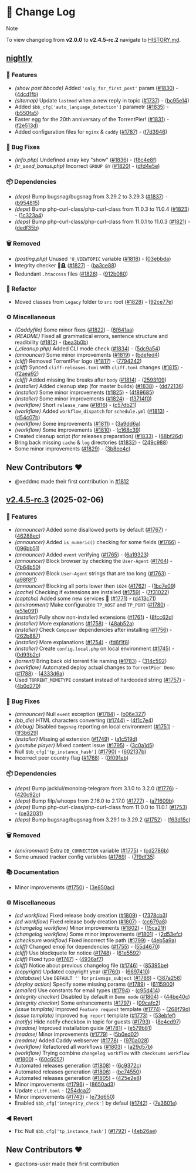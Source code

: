 # 📖 Change Log

> [!NOTE]
> To view changelog from **v2.0.0** to **v2.4.5-rc.2** navigate to [HISTORY.md](HISTORY.md).
## [nightly](https://nightly.link/torrentpier/torrentpier/workflows/build/master/TorrentPier)

### 🚀 Features

- *(show post bbcode)* Added `'only_for_first_post'` param ([#1830](https://github.com/torrentpier/torrentpier/pull/1830)) - ([4dcd1fb](https://github.com/torrentpier/torrentpier/commit/4dcd1fb16e4e84acd1231ad821a2f05658b849ad))
- *(sitemap)* Update `lastmod` when a new reply in topic ([#1737](https://github.com/torrentpier/torrentpier/pull/1737)) - ([bc95e14](https://github.com/torrentpier/torrentpier/commit/bc95e14be328303bb37e31299661b03045e37d07))
- Added `$bb_cfg['auto_language_detection']` parametr ([#1835](https://github.com/torrentpier/torrentpier/pull/1835)) - ([b550fa5](https://github.com/torrentpier/torrentpier/commit/b550fa59f9ee96ca89e5b6db880147bc72841e93))
- Easter egg for the 20th anniversary of the TorrentPier! ([#1831](https://github.com/torrentpier/torrentpier/pull/1831)) - ([f2e513d](https://github.com/torrentpier/torrentpier/commit/f2e513dd8b0f82f4f02474db4b83d83904a93f29))
- Added configuration files for `nginx` & `caddy` ([#1787](https://github.com/torrentpier/torrentpier/pull/1787)) - ([f7d3946](https://github.com/torrentpier/torrentpier/commit/f7d394607e4ea5bb9b7f2b33692204a226a4d78b))

### 🐛 Bug Fixes

- *(info.php)* Undefined array key "show" ([#1836](https://github.com/torrentpier/torrentpier/pull/1836)) - ([f8c4e8f](https://github.com/torrentpier/torrentpier/commit/f8c4e8fb14090bc7403f24e363603bad9e231351))
- *(tr_seed_bonus.php)* Incorrect `GROUP BY` ([#1820](https://github.com/torrentpier/torrentpier/pull/1820)) - ([dfd4e5e](https://github.com/torrentpier/torrentpier/commit/dfd4e5ebc9df916868210a7844f2a6f35e7b8aca))

### 📦 Dependencies

- *(deps)* Bump bugsnag/bugsnag from 3.29.2 to 3.29.3 ([#1837](https://github.com/torrentpier/torrentpier/pull/1837)) - ([b954815](https://github.com/torrentpier/torrentpier/commit/b954815f5d0dce9520f65679e834d8bd49e571e0))
- *(deps)* Bump php-curl-class/php-curl-class from 11.0.3 to 11.0.4 ([#1823](https://github.com/torrentpier/torrentpier/pull/1823)) - ([1c323a4](https://github.com/torrentpier/torrentpier/commit/1c323a45d777b033155da9a2becec506215bd94c))
- *(deps)* Bump php-curl-class/php-curl-class from 11.0.1 to 11.0.3 ([#1821](https://github.com/torrentpier/torrentpier/pull/1821)) - ([dedf35b](https://github.com/torrentpier/torrentpier/commit/dedf35b794196034eb27d4125dff0798aed5f315))

### 🗑️ Removed

- *(posting.php)* Unused `'U_VIEWTOPIC` variable ([#1818](https://github.com/torrentpier/torrentpier/pull/1818)) - ([03ebbda](https://github.com/torrentpier/torrentpier/commit/03ebbda6be567d82d2a49fefe02356544fbd07cb))
- Integrity checker 🥺🪦 ([#1827](https://github.com/torrentpier/torrentpier/pull/1827)) - ([ba3ce88](https://github.com/torrentpier/torrentpier/commit/ba3ce885c8d84ae939a0ce9c79b97877d3aaab41))
- Redundant `.htaccess` files ([#1826](https://github.com/torrentpier/torrentpier/pull/1826)) - ([912b080](https://github.com/torrentpier/torrentpier/commit/912b080b16438b09f82fbc72a363589cc2f6209e))

### 🚜 Refactor

- Moved classes from `Legacy` folder to `src` root ([#1828](https://github.com/torrentpier/torrentpier/pull/1828)) - ([92ce77e](https://github.com/torrentpier/torrentpier/commit/92ce77ec0ec703c08a659419087a373f76e711f7))

### ⚙️ Miscellaneous

- *(Caddyfile)* Some minor fixes ([#1822](https://github.com/torrentpier/torrentpier/pull/1822)) - ([6f641aa](https://github.com/torrentpier/torrentpier/commit/6f641aa9d8d7afb30920c054a43347393ea05cc4))
- *(README)* Fixed all grammatical errors, sentence structure and readibility ([#1812](https://github.com/torrentpier/torrentpier/pull/1812)) - ([bea3b0b](https://github.com/torrentpier/torrentpier/commit/bea3b0bccf335970ea5826543d8fa223329ef077))
- *(_cleanup.php)* Added CLI mode check ([#1834](https://github.com/torrentpier/torrentpier/pull/1834)) - ([5dc9a54](https://github.com/torrentpier/torrentpier/commit/5dc9a5475c051911c579ea732ef52d7feb78e8ac))
- *(announcer)* Some minor improvements ([#1819](https://github.com/torrentpier/torrentpier/pull/1819)) - ([bdefed4](https://github.com/torrentpier/torrentpier/commit/bdefed4dab3cc65330fcb9cb9750cc8e84beda1d))
- *(cliff)* Removed TorrentPier logo ([#1817](https://github.com/torrentpier/torrentpier/pull/1817)) - ([7794242](https://github.com/torrentpier/torrentpier/commit/7794242750b44183312a2a45c9f54c6afde12f0e))
- *(cliff)* Synced `cliff-releases.toml` with `cliff.toml` changes ([#1815](https://github.com/torrentpier/torrentpier/pull/1815)) - ([f2aea92](https://github.com/torrentpier/torrentpier/commit/f2aea92b3d79d72254e696fde31ad9b4bec5dcd0))
- *(cliff)* Added missing line breaks after `body` ([#1814](https://github.com/torrentpier/torrentpier/pull/1814)) - ([2593f09](https://github.com/torrentpier/torrentpier/commit/2593f093a389a9c450725290862b99d911fbef5d))
- *(installer)* Added cleanup step (for master builds) ([#1838](https://github.com/torrentpier/torrentpier/pull/1838)) - ([dd72136](https://github.com/torrentpier/torrentpier/commit/dd721367c7dc9956861fcd33af7f9f822cf80011))
- *(installer)* Some minor improvements ([#1825](https://github.com/torrentpier/torrentpier/pull/1825)) - ([4f89685](https://github.com/torrentpier/torrentpier/commit/4f896854d3bb67300027f7542704f41c4869837f))
- *(installer)* Some minor improvements ([#1824](https://github.com/torrentpier/torrentpier/pull/1824)) - ([f3714f0](https://github.com/torrentpier/torrentpier/commit/f3714f02f2c8fbfaccfdafb8f25a269664c48950))
- *(workflow)* Short `release_name` ([#1816](https://github.com/torrentpier/torrentpier/pull/1816)) - ([c57db21](https://github.com/torrentpier/torrentpier/commit/c57db2104d7b8363d0b8ce8872ce90fc7410c724))
- *(workflow)* Added `workflow_dispatch` for  `schedule.yml` ([#1813](https://github.com/torrentpier/torrentpier/pull/1813)) - ([d54c07b](https://github.com/torrentpier/torrentpier/commit/d54c07b3da00fc8bcba5413cd4ae3f3c9f6007bb))
- *(workflow)* Some improvements ([#1811](https://github.com/torrentpier/torrentpier/pull/1811)) - ([3a9dd6a](https://github.com/torrentpier/torrentpier/commit/3a9dd6a3c931cfbd682257c283a3296c4914548f))
- *(workflow)* Some improvements ([#1810](https://github.com/torrentpier/torrentpier/pull/1810)) - ([c168c39](https://github.com/torrentpier/torrentpier/commit/c168c3956cf77886c14133ac10ec33aa0ae5bc4e))
- Created cleanup script (for releases preparation) ([#1833](https://github.com/torrentpier/torrentpier/pull/1833)) - ([68bf26d](https://github.com/torrentpier/torrentpier/commit/68bf26d0f4ab33f5394d26f425e53817f3464ac8))
- Bring back missing `cache` & `log` directories ([#1832](https://github.com/torrentpier/torrentpier/pull/1832)) - ([249c988](https://github.com/torrentpier/torrentpier/commit/249c9889890291d56317dd703414bdb57ecaa41f))
- Some minor improvements ([#1829](https://github.com/torrentpier/torrentpier/pull/1829)) - ([3b8ee4c](https://github.com/torrentpier/torrentpier/commit/3b8ee4c4d3ab4631425fbe44f197b6a9bd7d158c))

## New Contributors ❤️

* @xeddmc made their first contribution in [#1812](https://github.com/torrentpier/torrentpier/pull/1812)

## [v2.4.5-rc.3](https://github.com/torrentpier/torrentpier/compare/v2.4.5-rc.2..v2.4.5-rc.3) (2025-02-06)

### 🚀 Features

- *(announcer)* Added some disallowed ports by default ([#1767](https://github.com/torrentpier/torrentpier/pull/1767)) - ([46288ec](https://github.com/torrentpier/torrentpier/commit/46288ec19830c84aedb156e1f30d7ec8a0803e0d))
- *(announcer)* Added `is_numeric()` checking for some fields ([#1766](https://github.com/torrentpier/torrentpier/pull/1766)) - ([096bb51](https://github.com/torrentpier/torrentpier/commit/096bb5124fa27d27c3e60031edc432d877f1c507))
- *(announcer)* Added `event` verifying ([#1765](https://github.com/torrentpier/torrentpier/pull/1765)) - ([6a19323](https://github.com/torrentpier/torrentpier/commit/6a1932313801e55fbcfb047fdcef87266f472c33))
- *(announcer)* Block browser by checking the `User-Agent` ([#1764](https://github.com/torrentpier/torrentpier/pull/1764)) - ([7b64b50](https://github.com/torrentpier/torrentpier/commit/7b64b508199af568472fe6ac2edf333a3e274a00))
- *(announcer)* Block `User-Agent` strings that are too long ([#1763](https://github.com/torrentpier/torrentpier/pull/1763)) - ([a98f8f1](https://github.com/torrentpier/torrentpier/commit/a98f8f102a8253b0b22c80ef444fed1ec29177f3))
- *(announcer)* Blocking all ports lower then `1024` ([#1762](https://github.com/torrentpier/torrentpier/pull/1762)) - ([1bc7e09](https://github.com/torrentpier/torrentpier/commit/1bc7e09ddbeaf680b86095eed9a80b8ebf6169b3))
- *(cache)* Checking if extensions are installed ([#1759](https://github.com/torrentpier/torrentpier/pull/1759)) - ([7f31022](https://github.com/torrentpier/torrentpier/commit/7f31022cfca2acb28a5cba06961eeaf8d2c9de51))
- *(captcha)* Added some new services 🤖 ([#1771](https://github.com/torrentpier/torrentpier/pull/1771)) - ([d413c71](https://github.com/torrentpier/torrentpier/commit/d413c717188c9bd906f715e7137955dc9a42a003))
- *(environment)* Make configurable `TP_HOST` and `TP_PORT` ([#1780](https://github.com/torrentpier/torrentpier/pull/1780)) - ([e51e091](https://github.com/torrentpier/torrentpier/commit/e51e09159333382a77b809b5f1da5e152a713143))
- *(installer)* Fully show non-installed extensions ([#1761](https://github.com/torrentpier/torrentpier/pull/1761)) - ([8fcc62d](https://github.com/torrentpier/torrentpier/commit/8fcc62d2a2fd41927b2f5dae215fe5bbf95f2c96))
- *(installer)* More explanations ([#1758](https://github.com/torrentpier/torrentpier/pull/1758)) - ([48ab52a](https://github.com/torrentpier/torrentpier/commit/48ab52ac8674afcb607c8e49134316a3e117236a))
- *(installer)* Check `Composer` dependencies after installing ([#1756](https://github.com/torrentpier/torrentpier/pull/1756)) - ([262b887](https://github.com/torrentpier/torrentpier/commit/262b8872a5b14068eb73d745adea6203c557e192))
- *(installer)* More explanations ([#1754](https://github.com/torrentpier/torrentpier/pull/1754)) - ([fd6f1f8](https://github.com/torrentpier/torrentpier/commit/fd6f1f86a5e9216469cd648601ecb9ba875f9eb6))
- *(installer)* Create `config.local.php` on local environment ([#1745](https://github.com/torrentpier/torrentpier/pull/1745)) - ([0d93b2c](https://github.com/torrentpier/torrentpier/commit/0d93b2c768c2965c12ac62e2f3b2886dc1ef31c2))
- *(torrent)* Bring back old torrent file naming ([#1783](https://github.com/torrentpier/torrentpier/pull/1783)) - ([314c592](https://github.com/torrentpier/torrentpier/commit/314c592affbef4b8db48d562b9633aad27059a76))
- *(workflow)* Automated deploy actual changes to `TorrentPier Demo` ([#1788](https://github.com/torrentpier/torrentpier/pull/1788)) - ([4333d6a](https://github.com/torrentpier/torrentpier/commit/4333d6aca4aeb8584ff8a8ef0bf76c537a3f371a))
- Used `TORRENT_MIMETYPE` constant instead of hardcoded string ([#1757](https://github.com/torrentpier/torrentpier/pull/1757)) - ([4b0d270](https://github.com/torrentpier/torrentpier/commit/4b0d270c89ec06abed590504f6a0cb70076a9e59))

### 🐛 Bug Fixes

- *(announcer)* Null `event` exception ([#1784](https://github.com/torrentpier/torrentpier/pull/1784)) - ([b06e327](https://github.com/torrentpier/torrentpier/commit/b06e327cbb285a676814699eb5fb1fbc0e1f22e8))
- *(bb_die)* HTML characters converting ([#1744](https://github.com/torrentpier/torrentpier/pull/1744)) - ([4f1c7e4](https://github.com/torrentpier/torrentpier/commit/4f1c7e40d82e52f81eba44ead501e1f01058cc4f))
- *(debug)* Disabled `Bugsnag` reporting on local environment ([#1751](https://github.com/torrentpier/torrentpier/pull/1751)) - ([1f3b629](https://github.com/torrentpier/torrentpier/commit/1f3b629e9cea4d11fbf3cf29f575ba730bad898d))
- *(installer)* Missing `gd` extension ([#1749](https://github.com/torrentpier/torrentpier/pull/1749)) - ([a1c519d](https://github.com/torrentpier/torrentpier/commit/a1c519d938b848edffcbf7fbbe6a3fdb9a5394f1))
- *(youtube player)* Mixed content issue ([#1795](https://github.com/torrentpier/torrentpier/pull/1795)) - ([3c0a1d5](https://github.com/torrentpier/torrentpier/commit/3c0a1d5d0018daa87ad3914ea04078a9a6d05fc2))
- Null `$bb_cfg['tp_instance_hash']` ([#1790](https://github.com/torrentpier/torrentpier/pull/1790)) - ([602137b](https://github.com/torrentpier/torrentpier/commit/602137b65129b817811b80975a369ebde3270c6d))
- Incorrect peer country flag ([#1768](https://github.com/torrentpier/torrentpier/pull/1768)) - ([0f091eb](https://github.com/torrentpier/torrentpier/commit/0f091eb546e34923d9d1ab34be5faf92080ec198))

### 📦 Dependencies

- *(deps)* Bump jacklul/monolog-telegram from 3.1.0 to 3.2.0 ([#1776](https://github.com/torrentpier/torrentpier/pull/1776)) - ([420c92c](https://github.com/torrentpier/torrentpier/commit/420c92c0addf4dee91f3ae872517cb3224827a1f))
- *(deps)* Bump filp/whoops from 2.16.0 to 2.17.0 ([#1777](https://github.com/torrentpier/torrentpier/pull/1777)) - ([a71609b](https://github.com/torrentpier/torrentpier/commit/a71609ba67a89480fabb7b62de450d9be09373fa))
- *(deps)* Bump php-curl-class/php-curl-class from 11.0.0 to 11.0.1 ([#1753](https://github.com/torrentpier/torrentpier/pull/1753)) - ([ce32031](https://github.com/torrentpier/torrentpier/commit/ce32031a0fb14cdf6c3f4ba379b530cbb52b0fea))
- *(deps)* Bump bugsnag/bugsnag from 3.29.1 to 3.29.2 ([#1752](https://github.com/torrentpier/torrentpier/pull/1752)) - ([f63d15c](https://github.com/torrentpier/torrentpier/commit/f63d15c49e3992837413b2c7a0160d599b44f2ef))

### 🗑️ Removed

- *(environment)* Extra `DB_CONNECTION` variable ([#1775](https://github.com/torrentpier/torrentpier/pull/1775)) - ([cd2786b](https://github.com/torrentpier/torrentpier/commit/cd2786bb69c74cec88a447f66750d014fc4d3612))
- Some unused tracker config variables ([#1769](https://github.com/torrentpier/torrentpier/pull/1769)) - ([7f9df35](https://github.com/torrentpier/torrentpier/commit/7f9df35d3bd0e9d23284b8bd9c36a0f52158f5d7))

### 📚 Documentation

- Minor improvements ([#1750](https://github.com/torrentpier/torrentpier/pull/1750)) - ([3e850ac](https://github.com/torrentpier/torrentpier/commit/3e850ac724c43e813aa077b272b498e2b0477260))

### ⚙️ Miscellaneous

- *(cd workflow)* Fixed release body creation ([#1809](https://github.com/torrentpier/torrentpier/pull/1809)) - ([7378cb3](https://github.com/torrentpier/torrentpier/commit/7378cb3af5cc56343c667a9d920038b05327e97b))
- *(cd workflow)* Fixed release body creation ([#1807](https://github.com/torrentpier/torrentpier/pull/1807)) - ([cc679a8](https://github.com/torrentpier/torrentpier/commit/cc679a80246f3ff65136653025d826bf1458db3a))
- *(changelog workflow)* Minor improvements ([#1802](https://github.com/torrentpier/torrentpier/pull/1802)) - ([15ca21f](https://github.com/torrentpier/torrentpier/commit/15ca21f03840281f7d4402959aa8bfb7d407b45b))
- *(changelog workflow)* Some minor improvements ([#1801](https://github.com/torrentpier/torrentpier/pull/1801)) - ([2d53efc](https://github.com/torrentpier/torrentpier/commit/2d53efc945c7747be1755d0b66557a86bdc12cbd))
- *(checksum workflow)* Fixed incorrect file path ([#1799](https://github.com/torrentpier/torrentpier/pull/1799)) - ([4eb5a9a](https://github.com/torrentpier/torrentpier/commit/4eb5a9adc61c4e116feb09208091efb914275da2))
- *(cliff)* Changed emoji for dependencies ([#1755](https://github.com/torrentpier/torrentpier/pull/1755)) - ([55d4670](https://github.com/torrentpier/torrentpier/commit/55d467048370b51cd592982c8026702dca8813d5))
- *(cliff)* Use blockquote for notice ([#1748](https://github.com/torrentpier/torrentpier/pull/1748)) - ([61e5592](https://github.com/torrentpier/torrentpier/commit/61e55925f312417bdb63c88a7c8939c3b2eb2ac5))
- *(cliff)* Fixed typo ([#1747](https://github.com/torrentpier/torrentpier/pull/1747)) - ([4936af7](https://github.com/torrentpier/torrentpier/commit/4936af7d3d10f553d8586a14de249c32e50f3494))
- *(cliff)* Notice about previous changelog file ([#1746](https://github.com/torrentpier/torrentpier/pull/1746)) - ([85395be](https://github.com/torrentpier/torrentpier/commit/85395be5e7c6a891c79ec72cf215894af097f819))
- *(copyright)* Updated copyright year ([#1760](https://github.com/torrentpier/torrentpier/pull/1760)) - ([6697410](https://github.com/torrentpier/torrentpier/commit/6697410c1df6c8d9d7f511b1e984ae90d888ae0e))
- *(database)* Use `DEFAULT ''` for `privmsgs_subject` ([#1786](https://github.com/torrentpier/torrentpier/pull/1786)) - ([387a258](https://github.com/torrentpier/torrentpier/commit/387a25870abd37b641b55ffd98e13f4aaecb73b1))
- *(deploy action)* Specify some missing params ([#1789](https://github.com/torrentpier/torrentpier/pull/1789)) - ([6115900](https://github.com/torrentpier/torrentpier/commit/6115900b765752209a6ed1dfb83e4f0cbee2ae77))
- *(emailer)* Use constants for email types ([#1794](https://github.com/torrentpier/torrentpier/pull/1794)) - ([c95d414](https://github.com/torrentpier/torrentpier/commit/c95d414ef63ca37118f1f660880cd58b4480c414))
- *(integrity checker)* Disabled by default in `Demo mode` ([#1804](https://github.com/torrentpier/torrentpier/pull/1804)) - ([44be40c](https://github.com/torrentpier/torrentpier/commit/44be40c2e849c60eb4f10ca7e0bae0463791355e))
- *(integrity checker)* Some enhancements ([#1797](https://github.com/torrentpier/torrentpier/pull/1797)) - ([09cafc2](https://github.com/torrentpier/torrentpier/commit/09cafc2285dd171cb2213ece9549993a3321527c))
- *(issue template)* Improved `Feature request` template ([#1774](https://github.com/torrentpier/torrentpier/pull/1774)) - ([268f79d](https://github.com/torrentpier/torrentpier/commit/268f79d7259de67aa8877fcf7130ff0069469ab2))
- *(issue template)* Improved `Bug report` template ([#1773](https://github.com/torrentpier/torrentpier/pull/1773)) - ([53ebfef](https://github.com/torrentpier/torrentpier/commit/53ebfef32c0e9016257e03b96ef96349e22d3e9b))
- *(notify)* Hide notify checkbox in topic for guests ([#1793](https://github.com/torrentpier/torrentpier/pull/1793)) - ([8e4cd97](https://github.com/torrentpier/torrentpier/commit/8e4cd97734fc46f33459c4b00a0fe38b0597f92b))
- *(readme)* Improved installation guide ([#1781](https://github.com/torrentpier/torrentpier/pull/1781)) - ([e579b81](https://github.com/torrentpier/torrentpier/commit/e579b816b4dc346b3242cb3d9db292ad05596c1f))
- *(readme)* Minor improvements ([#1779](https://github.com/torrentpier/torrentpier/pull/1779)) - ([5b0ed02](https://github.com/torrentpier/torrentpier/commit/5b0ed020890a8f938df912f9215cccbda42b0317))
- *(readme)* Added Caddy webserver ([#1778](https://github.com/torrentpier/torrentpier/pull/1778)) - ([970a028](https://github.com/torrentpier/torrentpier/commit/970a0282e3631c403029c959ffd46b21c5cad0cd))
- *(workflow)* Refactored all workflows ([#1803](https://github.com/torrentpier/torrentpier/pull/1803)) - ([a29d57b](https://github.com/torrentpier/torrentpier/commit/a29d57b2f8673733bbfbea3fb96eebe841078d49))
- *(workflow)* Trying combine `changelog workflow` with `checksums workflow` ([#1800](https://github.com/torrentpier/torrentpier/pull/1800)) - ([60c6057](https://github.com/torrentpier/torrentpier/commit/60c605778412335ce97d41489c3b6ee9c051454b))
- Automated releases generation ([#1808](https://github.com/torrentpier/torrentpier/pull/1808)) - ([6c9372c](https://github.com/torrentpier/torrentpier/commit/6c9372c407327c9bb443b2ecf16eff64c0245c4b))
- Automated releases generation ([#1806](https://github.com/torrentpier/torrentpier/pull/1806)) - ([bc74550](https://github.com/torrentpier/torrentpier/commit/bc745502940207f3f24c83057cd680fe69355961))
- Automated releases generation ([#1805](https://github.com/torrentpier/torrentpier/pull/1805)) - ([425e2e8](https://github.com/torrentpier/torrentpier/commit/425e2e87d5a7f097b961b1a14fbafcdabb9d1666))
- Minor improvements ([#1796](https://github.com/torrentpier/torrentpier/pull/1796)) - ([8650ad3](https://github.com/torrentpier/torrentpier/commit/8650ad30f429ab14a03f44b26d7be7701f1985f1))
- Update `cliff.toml` - ([254dca2](https://github.com/torrentpier/torrentpier/commit/254dca2b27c2d92421d3e639c80b0adf1172202f))
- Minor improvements ([#1743](https://github.com/torrentpier/torrentpier/pull/1743)) - ([e73d650](https://github.com/torrentpier/torrentpier/commit/e73d65011fff0a8b8e1368eef61bbfb67e87eab8))
- Enabled `$bb_cfg['integrity_check']` by defaul ([#1742](https://github.com/torrentpier/torrentpier/pull/1742)) - ([7e3601e](https://github.com/torrentpier/torrentpier/commit/7e3601e63aff73be1428969ca37dda3da2537d9b))

### ◀️ Revert

- Fix: Null `$bb_cfg['tp_instance_hash']` ([#1792](https://github.com/torrentpier/torrentpier/pull/1792)) - ([4eb26ae](https://github.com/torrentpier/torrentpier/commit/4eb26ae37e1f4c82a45961517ffeb54c20200408))

## New Contributors ❤️

* @actions-user made their first contribution

<!-- generated by git-cliff -->
